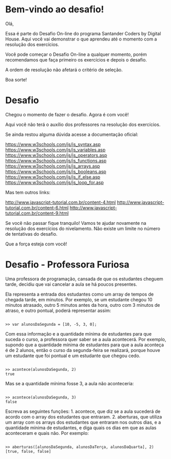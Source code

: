 # Bem-vindo ao desafio!

Olá,

Essa é parte do Desafio On-line do programa Santander Coders by
Digital House. Aqui você vai demonstrar o que aprendeu até o momento
com a resolução dos exercícios.

Você pode começar o Desafio On-line a qualquer momento, porém
recomendamos que faça primeiro os exercícios e depois o desafio.

A ordem de resolução não afetará o critério de seleção.

Boa sorte!

# Desafio

Chegou o momento de fazer o desafio. Agora é com você!

Aqui você não terá o auxílio dos professores na resolução dos exercícios.

Se ainda restou alguma dúvida acesse a documentação oficial:

https://www.w3schools.com/js/js_syntax.asp
https://www.w3schools.com/js/js_variables.asp
https://www.w3schools.com/js/js_operators.asp
https://www.w3schools.com/js/js_functions.asp
https://www.w3schools.com/js/js_arrays.asp
https://www.w3schools.com/js/js_booleans.asp
https://www.w3schools.com/js/js_if_else.asp
https://www.w3schools.com/js/js_loop_for.asp

Mas tem outros links:

http://www.javascript-tutorial.com.br/content-4.html
http://www.javascript-tutorial.com.br/content-6.html
http://www.javascript-tutorial.com.br/content-9.html

Se você não passar fique tranquilo! Vamos te ajudar novamente na resolução dos exercícios do nivelamento. Não existe um limite no número de tentativas do desafio.

Que a força esteja com você!

# Desafio - Professora Furiosa

Uma professora de programação, cansada de que os estudantes cheguem tarde, decidiu que vai cancelar a aula se há poucos presentes.

Ela representa a entrada dos estudantes como um array de tempos de chegada tarde, em minutos. Por exemplo, se um estudante chegou 10 minutos atrasado, outro 5 minutos antes da hora, outro com 3 minutos de atraso, e outro pontual, poderá representar assim:

```

>> var alunosDaSegunda = [10, -5, 3, 0];

```

Com essa informação e a quantidade mínima de estudantes para que suceda o curso, a professora quer saber se a aula acontecerá. Por exemplo, supondo que a quantidade mínima de estudantes para que a aula aconteça é de 2 alunos, então o curso da segunda-feira se realizará, porque houve um estudante que foi pontual e um estudante que chegou cedo.

```

>> acontece(alunosDaSegunda, 2)
true

```

Mas se a quantidade mínima fosse 3, a aula não aconteceria:

```

>> acontece(alunosDaSegunda, 3)
false

```

Escreva as seguintes funções: 1. acontece, que diz se a aula sucederá de acordo com o array dos estudantes que entraram. 2. aberturas, que utiliza um array com os arrays dos estudantes que entraram nos outros dias, e a quantidade mínima de estudantes, e diga quais os dias em que as aulas aconteceram e quais não. Por exemplo:

```

>> aberturas([alunosDaSegunda, alunosDaTerça, alunosDaQuarta], 2)
[true, false, false]

```
